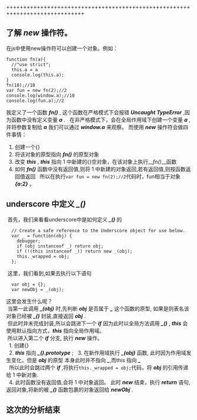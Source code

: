 +++++++++++++++++++++++++++++++++++++++++++++++++++++++++++++++++++++++++++++  
## 了解 **_new_**  操作符。  
在js中使用new操作符可以创建一个对象。例如：  
```
function fn(a){
  //"use strict";
  this.a = a
  console.log(this.a);
}
fn(10);//10
var fun = new fn(2);//2
console.log(window.a);//10
console.log(fun.a);//2
```
我定义了一个函数 __*fn()*__ , 这个函数在严格模式下会报错 __*Uncaught TypeError*__ ,因为函数中没有定义变量 __*a*__ .  
在非严格模式下，会在全局作用域下创建一个变量 __*a*__ ,并将参数复制给 __*a*__ 我们可以通过 __*window.a*__ 来观察。
而使用 __*new*__  操作符会做四件事情：  
  1. 创建一个{}  
  2. 将该对象的原型指向 __*fn()*__ 的原型对象  
  3. 改变 __*this*__ , __*this*__ 指向 1 中新建的{}空对象，在该对象上执行__*fn()*__函数  
  4. 如何 __*fn()*__ 函数中没有返回值,则将 1 中新建的对象返回,若有返回值,则按函数返回值返回  
所以在执行``` var fun = new fn(2);//2 ```代码时，fun相当于对象 __*{a:2}*__ 。

## underscore 中定义 *\_()*
  首先，我们来看看underscore中是如何定义 __*\_()*__ 的  
```
  // Create a safe reference to the Underscore object for use below.
  var _ = function(obj) {
    debugger;
    if (obj instanceof _) return obj;
    if (!(this instanceof _)) return new _(obj);
    this._wrapped = obj;
  };
```
  这里，我们看到,如果去执行以下语句
```
  var obj = {};
  var newObj = _(obj);
```  
  这里会发生什么呢？  
  当第一此调用 __*\_(obj)*__ 时,先判断 __*obj*__ 是否属于 __*\_*__ 这个函数的原型, 如果是则表名该对象已经被 __*\_()*__ 封装,直接返回 __*obj*__ .  
  但此时并未完成封装,所以会跳进下一个 __*if*__ 因为此时以全局方法调用 __*\_()*__ , __*this*__ 会使用默认指向方式，__*this*__ 指向全局作用域。  
  所以进入第二个 __*if*__ 分支, 执行 __*new*__  操作。  
   1. 创建{}  
   2. __*this*__ 指向 __*\_().prototype*__ ;
   3. 在新作用域执行 __*\_(obj)*__ 函数, 此时因为作用域发生变化，但是 __*obj*__ 的原型 本身此时并不指向 __*\_*__,而this 指向 __*\_*__  
   所以此时会跳过两个 __*if*__ ,将执行```this._wrapped = obj;```代码，将 __*obj*__ 的引用传递给 1 中新对象.  
   4. 此时函数没有返回值,会将 1 中对象返回。 此时 __*new*__ 结束，执行 __*return*__ 语句,返回对象,将新的被 __*\_()*__ 函数包裹的对象返回给 __*newObj*__ .  
## 这次的分析结束
